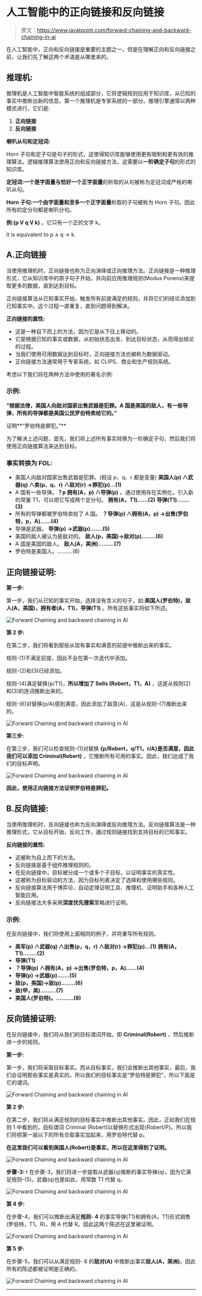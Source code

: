 # 人工智能中的正向链接和反向链接

> 原文：<https://www.javatpoint.com/forward-chaining-and-backward-chaining-in-ai>

在人工智能中，正向和反向链接是重要的主题之一，但是在理解正向和反向链接之前，让我们先了解这两个术语是从哪里来的。

## 推理机:

推理机是人工智能中智能系统的组成部分，它将逻辑规则应用于知识库，从已知的事实中推断出新的信息。第一个推理机是专家系统的一部分。推理引擎通常以两种模式进行，它们是:

1.  **正向链接**
2.  **反向链接**

**喇叭从句和定冠词:**

Horn 子句和定子句是句子的形式，这使得知识库能够使用更有限制和更有效的推理算法。逻辑推理算法使用正向和反向链接方法，这需要以**一阶确定子句**的形式的知识库。

**定冠词:**一个是字面量与**恰好一个正字面量**的析取的从句被称为定冠词或严格的喇叭从句。

**Horn 子句:**一个由字面量和**至多一个正字面量**析取的子句被称为 Horn 子句。因此所有的定分句都是喇叭分句。

**例:(p V q V k)** 。它只有一个正的文字 k。

It is equivalent to p ∧ q → k.

## A.正向链接

当使用推理机时，正向链接也称为正向演绎或正向推理方法。正向链接是一种推理形式，它从知识库中的原子句子开始，并向前应用推理规则(Modus Ponens)来提取更多的数据，直到达到目标。

正向链接算法从已知事实开始，触发所有前提满足的规则，并将它们的结论添加到已知事实中。这个过程一直重复，直到问题得到解决。

**正向链接的属性:**

*   这是一种自下而上的方法，因为它是从下往上移动的。
*   它是根据已知的事实或数据，从初始状态出发，到达目标状态，从而得出结论的过程。
*   当我们使用可用数据达到目标时，正向链接方法也被称为数据驱动。
*   正向链接方法通常用于专家系统，如 CLIPS、商业和生产规则系统。

考虑以下我们将在两种方法中使用的著名示例:

### 示例:

**“根据法律，美国人向敌对国家出售武器是犯罪。A 国是美国的敌人，有一些导弹，所有的导弹都是美国公民罗伯特卖给它的。”**

证明**“罗伯特是罪犯。”**

为了解决上述问题，首先，我们将上述所有事实转换为一阶确定子句，然后我们将使用正向链接算法来达到目标。

### 事实转换为 FOL:

*   美国人向敌对国家出售武器是犯罪。(假设 p、q、r 都是变量)
    **美国人(p) ∧武器(q) ∧卖(p、q、r) ∧敌对(r) →罪犯(p)...(1)**
*   A 国有一些导弹。**？p 拥有(A，p) ∧导弹(p)** 。通过使用存在实例化，引入新的常量 T1，可以把它写成两个定分句。
    **拥有(A，T1)......(2)**
    **导弹(T1).......(3)**
*   所有的导弹都被罗伯特卖给了 A 国。
    **？导弹(p) ∧拥有(A，p) →出售(罗伯特，p，A)......(4)**
*   导弹是武器。
    **导弹(p) →武器(p).......(5)**
*   美国的敌人被认为是敌对的。
    **敌人(p，美国)→敌对(p)........(6)**
*   A 国是美国的敌人。
    **敌人(A，美洲).........(7)**
*   罗伯特是美国人。..........(8)

## 正向链接证明:

**第一步:**

第一步，我们从已知的事实开始，选择没有含义的句子，如:**美国人(罗伯特)，敌人(A，美国)，拥有者(A，T1)，导弹(T1)** 。所有这些事实将如下所述。

![Forward Chaining and backward chaining in AI](img/df5fb7779f5f3b18de20248efd1a3d3d.png)

**第 2 步:**

在第二步，我们将看到那些从现有事实和满意的前提中推断出来的事实。

规则-(1)不满足前提，因此不会在第一次迭代中添加。

规则-(2)和(3)已经添加。

规则-(4)满足替换{p/T1}，**所以增加了 Sells (Robert，T1，A)** ，这是从规则(2)和(3)的连词推断出来的。

规则-(6)对替换(p/A)感到满意，因此添加了敌意(A)，这是从规则-(7)推断出来的。

![Forward Chaining and backward chaining in AI](img/f4f004fe14adda0d473789cf1daeb2c0.png)

**第三步:**

在第三步，我们可以检查规则-(1)对替换 **{p/Robert，q/T1，r/A}是否满意，因此我们可以添加 Criminal(Robert)** ，它推断所有可用的事实。因此，我们达成了我们的目标声明。

![Forward Chaining and backward chaining in AI](img/386a5cb35c4f24f49a54a83a06d5a519.png)

**因此，使用正向链接方法证明罗伯特是罪犯。**

## B.反向链接:

当使用推理机时，反向链接也称为反向演绎或反向推理方法。反向链接算法是一种推理形式，它从目标开始，反向工作，通过规则链接找到支持目标的已知事实。

**反向链接的属性:**

*   这被称为自上而下的方法。
*   反向链接是基于组件推理规则的。
*   在反向链接中，目标被分成一个或多个子目标，以证明事实的真实性。
*   这被称为目标驱动的方法，因为目标列表决定了选择和使用哪些规则。
*   反向链接算法用于博弈论、自动定理证明工具、推理机、证明助手和各种人工智能应用。
*   反向链接法大多采用**深度优先搜索**策略进行证明。

### 示例:

在反向链接中，我们将使用上面相同的例子，并将重写所有规则。

*   **美军(p) ∧武器(q) ∧出售(p，q，r) ∧敌对(r) →罪犯(p)...(1)**
    **拥有(A，T1)........(2)**
*   **导弹(T1)**
*   **？导弹(p) ∧拥有(A，p) →出售(罗伯特，p，A)......(4)**
*   **导弹(p) →武器(p).......(5)**
*   **敌(p，美国)→敌(p)........(6)**
*   **敌(甲，美).........(7)**
*   **美国人(罗伯特)。..........(8)**

## 反向链接证明:

在反向链接中，我们将从我们的目标谓词开始，即 **Criminal(Robert)** ，然后推断进一步的规则。

**第一步:**

第一步，我们将采取目标事实。而从目标事实，我们会推断出其他事实，最后，我们会证明那些事实是真实的。所以我们的目标事实是“罗伯特是罪犯”，所以下面是它的谓词。

![Forward Chaining and backward chaining in AI](img/164afed2ade491e426037e37d226e371.png)

**第 2 步:**

在第二步，我们将从满足规则的目标事实中推断出其他事实。因此，正如我们在规则 1 中看到的，目标谓词 Criminal (Robert)以替换形式出现{Robert/P}。所以我们将把第一层以下的所有合取事实加起来，用罗伯特代替 p。

**在这里我们可以看到美国人(Robert)是事实，所以在这里得到了证明。**

![Forward Chaining and backward chaining in AI](img/2615fece4850bbce2c6fa99c79ca4077.png)

**步骤-3:** t 在步骤-3，我们将进一步提取从武器(q)推断的事实导弹(q)，因为它满足规则-(5)。武器(q)也是如此，用常数 T1 代替 q。

![Forward Chaining and backward chaining in AI](img/9823344ac56bac101bdf27328d861277.png)

**第 4 步:**

在步骤-4，我们可以推断出满足**规则- 4** 的事实导弹(T1)和拥有(A，T1)形式销售(罗伯特，T1，R)，用 A 代替 R。因此这两个陈述在这里被证明。

![Forward Chaining and backward chaining in AI](img/e6d595f3cb490973ea5c4aefd3ab74ce.png)

**第 5 步:**

在步骤-5，我们可以从满足规则- 6 的**敌对(A)** 中推断出事实**敌人(A，美洲)**。因此所有的陈述都被证明是正确的。

![Forward Chaining and backward chaining in AI](img/609e76084964024589b68217b40a931e.png)

* * *